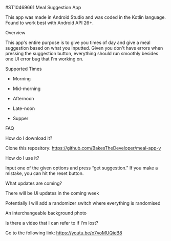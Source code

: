 #ST10469661
Meal Suggestion App 

This app was made in Android Studio and was coded in the Kotlin language. Found to work best with Android API 26+. 

 

Overview 

This app's entire purpose is to give you times of day and give a meal suggestion based on what you inputted. Given you don't have errors when pressing the suggestion button, everything should run smoothly besides one UI error bug that I'm working on. 

 

Supported Times 

- Morning 

- Mid-morning 

- Afternoon 

- Late-noon 

- Supper 

 

FAQ 

How do I download it? 

Clone this repository: https://github.com/BakesTheDeveloper/meal-app-v 

How do I use it? 

Input one of the given options and press “get suggestion.” If you make a mistake, you can hit the reset button. 

What updates are coming? 

There will be Ui updates in the coming week 

Potentially I will add a randomizer switch where everything is randomised 

An interchangeable background photo 

Is there a video that I can refer to if I'm lost? 

Go to the following link: https://youtu.be/o7voMUQieB8 
